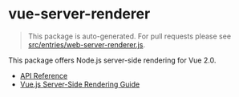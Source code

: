 # vue-server-renderer

> This package is auto-generated. For pull requests please see [src/entries/web-server-renderer.js](https://github.com/vuejs/vue/blob/dev/src/platforms/web/server-renderer.js).

This package offers Node.js server-side rendering for Vue 2.0.

- [API Reference](https://ssr.vuejs.org/en/api.html)
- [Vue.js Server-Side Rendering Guide](https://ssr.vuejs.org)
